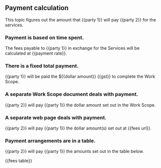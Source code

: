 ## Payment calculation

This topic figures out the amount that {{party 1}} will pay {{party 2}} for the services.

### Payment is based on time spent.

The fees payable to {{party 1}} in exchange for the Services will be calculated at {{payment rate}}.

### There is a fixed total payment.

{{party 1}} will be paid the ${{dollar amount}} {{gst}} to complete the Work Scope.

### A separate Work Scope document deals with payment.

{{party 2}} will pay {{party 1}} the dollar amount set out in the Work Scope.

### A separate web page deals with payment.

{{party 2}} will pay {{party 1}} the dollar amount(s) set out at {{fees url}}.

### Payment arrangements are in a table.

{{party 2}} will pay {{party 1}} the amounts set out in the table below.

{{fees table}}
